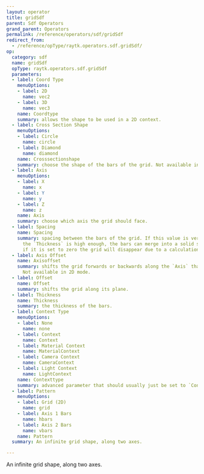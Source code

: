 ```yaml
---
layout: operator
title: gridSdf
parent: Sdf Operators
grand_parent: Operators
permalink: /reference/operators/sdf/gridSdf
redirect_from:
  - /reference/opType/raytk.operators.sdf.gridSdf/
op:
  category: sdf
  name: gridSdf
  opType: raytk.operators.sdf.gridSdf
  parameters:
  - label: Coord Type
    menuOptions:
    - label: 2D
      name: vec2
    - label: 3D
      name: vec3
    name: Coordtype
    summary: allows the shape to be used in a 2D context.
  - label: Cross Section Shape
    menuOptions:
    - label: Circle
      name: circle
    - label: Diamond
      name: diamond
    name: Crosssectionshape
    summary: choose the shape of the bars of the grid. Not available in 2D mode.
  - label: Axis
    menuOptions:
    - label: X
      name: x
    - label: Y
      name: y
    - label: Z
      name: z
    name: Axis
    summary: choose which axis the grid should face.
  - label: Spacing
    name: Spacing
    summary: spacing between the bars of the grid. If this value is very small and
      the `Thickness` is high enough, the bars can merge into a solid surface. But
      if it is set to zero the grid will disappear due to a calculation error.
  - label: Axis Offset
    name: Axisoffset
    summary: shifts the grid forwards or backwards along the `Axis` that it is facing.
      Not available in 2D mode.
  - label: Offset
    name: Offset
    summary: shifts the grid along its plane.
  - label: Thickness
    name: Thickness
    summary: the thickness of the bars.
  - label: Context Type
    menuOptions:
    - label: None
      name: none
    - label: Context
      name: Context
    - label: Material Context
      name: MaterialContext
    - label: Camera Context
      name: CameraContext
    - label: Light Context
      name: LightContext
    name: Contexttype
    summary: advanced parameter that should usually just be set to `Context`
  - label: Pattern
    menuOptions:
    - label: Grid (2D)
      name: grid
    - label: Axis 1 Bars
      name: hbars
    - label: Axis 2 Bars
      name: vbars
    name: Pattern
  summary: An infinite grid shape, along two axes.

---
```



An infinite grid shape, along two axes.